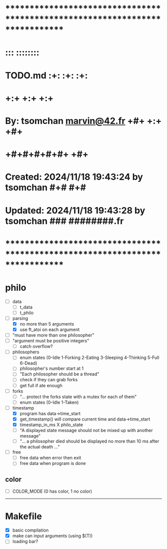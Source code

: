 # **************************************************************************** #
#                                                                              #
#                                                         :::      ::::::::    #
#    TODO.md                                            :+:      :+:    :+:    #
#                                                     +:+ +:+         +:+      #
#    By: tsomchan <marvin@42.fr>                    +#+  +:+       +#+         #
#                                                 +#+#+#+#+#+   +#+            #
#    Created: 2024/11/18 19:43:24 by tsomchan          #+#    #+#              #
#    Updated: 2024/11/18 19:43:28 by tsomchan         ###   ########.fr        #
#                                                                              #
# **************************************************************************** #

# philo
- [ ] data
	- [ ] t_data
	- [ ] t_philo
- [ ] parsing
	- [x] no more than 5 arguments
	- [x] use ft_atoi on each argument
 - [ ] "must have more than one philosopher"
 - [ ] "argument must be positive integers"
	- [ ] catch overflow?
- [ ] philosophers
	- [ ] enum states (0-Idle 1-Forking 2-Eating 3-Sleeping 4-Thinking 5-Full 6-Dead)
	- [ ] philosopher's number start at 1
	- [ ] "Each philosopher should be a thread"
	- [ ] check if they can grab forks
	- [ ] get full if ate enough
- [ ] forks
	- [ ] "... protect the forks state with a mutex for each of them"
	- [ ] enum states (0-Idle 1-Taken)
- [ ] timestamp
	- [x] program has data->time_start
	- [x] get_timestamp() will compare current time and data->time_start
	- [x] timestamp_in_ms X philo_state
	- [ ] "A displayed state message should not be mixed up with another message"
	- [ ] "... a philosopher died should be displayed no more than 10 ms after
			the actual death ..."
- [ ] free
	- [ ] free data when error then exit
	- [ ] free data when program is done

## color
- [ ] COLOR_MODE (0 has color, 1 no color)

--------------------------------------------------------------------------------
# Makefile
- [x] basic compilation
- [x] make can input arguments (using $(T))
- [ ] loading bar?